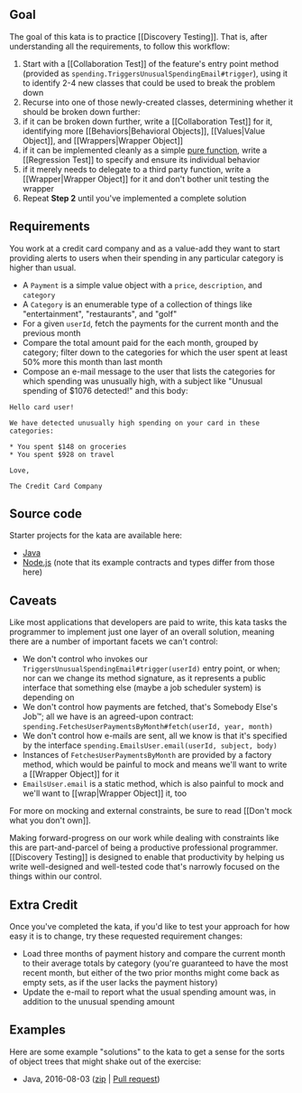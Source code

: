 ## Goal

The goal of this kata is to practice [[Discovery Testing]]. That is, after understanding all the requirements, to follow this workflow:

1. Start with a [[Collaboration Test]] of the feature's entry point method (provided as `spending.TriggersUnusualSpendingEmail#trigger`), using it to identify 2-4 new classes that could be used to break the problem down
2. Recurse into one of those newly-created classes, determining whether it should be broken down further:
  1. if it can be broken down further, write a [[Collaboration Test]] for it, identifying more [[Behaviors|Behavioral Objects]], [[Values|Value Object]], and [[Wrappers|Wrapper Object]]
  2. if it can be implemented cleanly as a simple [pure function](https://en.wikipedia.org/wiki/Pure_function), write a [[Regression Test]] to specify and ensure its individual behavior
  3. if it merely needs to delegate to a third party function, write a [[Wrapper|Wrapper Object]] for it and don't bother unit testing the wrapper
3. Repeat **Step 2** until you've implemented a complete solution

## Requirements

You work at a credit card company and as a value-add they want to start providing alerts to users when their spending in any particular category is higher than usual.

* A `Payment` is a simple value object with a `price`, `description`, and `category`
* A `Category` is an enumerable type of a collection of things like "entertainment", "restaurants", and "golf"
* For a given `userId`, fetch the payments for the current month and the previous month
* Compare the total amount paid for the each month, grouped by category; filter down to the categories for which the user spent at least 50% more this month than last month
* Compose an e-mail message to the user that lists the categories for which spending was unusually high, with a subject like "Unusual spending of $1076 detected!" and this body:
```
Hello card user!

We have detected unusually high spending on your card in these categories:

* You spent $148 on groceries
* You spent $928 on travel

Love,

The Credit Card Company
```

## Source code

Starter projects for the kata are available here:

* [Java](https://github.com/testdouble/java-testing-example/tree/master/unusual-spending)
* [Node.js](https://github.com/testdouble/unusual-spending) (note that its example contracts and types differ from those here)

## Caveats

Like most applications that developers are paid to write, this kata tasks the programmer to implement just one layer of an overall solution, meaning there are a number of important facets we can't control:

* We don't control who invokes our `TriggersUnusualSpendingEmail#trigger(userId)` entry point, or when; nor can we change its method signature, as it represents a public interface that something else (maybe a job scheduler system) is depending on
* We don't control how payments are fetched, that's Somebody Else's Job™; all we have is an agreed-upon contract: `spending.FetchesUserPaymentsByMonth#fetch(userId, year, month)`
* We don't control how e-mails are sent, all we know is that it's specified by the interface `spending.EmailsUser.email(userId, subject, body)`
* Instances of `FetchesUserPaymentsByMonth` are provided by a factory method, which would be painful to mock and means we'll want to write a [[Wrapper Object]] for it
* `EmailsUser.email` is a static method, which is also painful to mock and we'll want to [[wrap|Wrapper Object]] it, too 

For more on mocking and external constraints, be sure to read [[Don't mock what you don't own]].

Making forward-progress on our work while dealing with constraints like this are part-and-parcel of being a productive professional programmer. [[Discovery Testing]] is designed to enable that productivity by helping us write well-designed and well-tested code that's narrowly focused on the things within our control.

## Extra Credit

Once you've completed the kata, if you'd like to test your approach for how easy it is to change, try these requested requirement changes:

* Load three months of payment history and compare the current month to their average totals by category (you're guaranteed to have the most recent month, but either of the two prior months might come back as empty sets, as if the user lacks the payment history)
* Update the e-mail to report what the usual spending amount was, in addition to the unusual spending amount

## Examples

Here are some example "solutions" to the kata to get a sense for the sorts of object trees that might shake out of the exercise:

* Java, 2016-08-03 ([zip](https://github.com/testdouble/contributing-tests/releases/download/v0.0.1/unusual-spending-solution-java.zip) | [Pull request](https://github.com/testdouble/java-testing-example/pull/1))